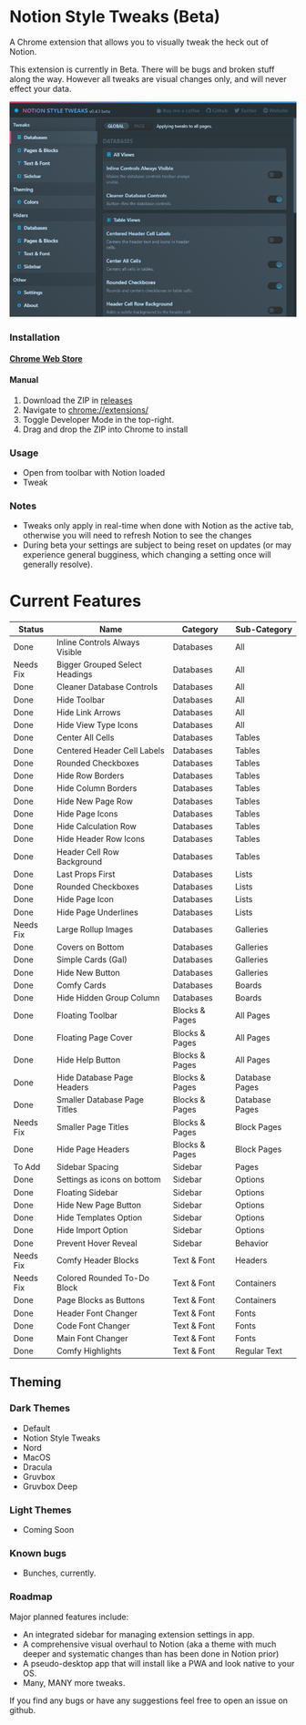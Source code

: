 # Notion Style Tweaks (Beta)

A Chrome extension that allows you to visually tweak the heck out of Notion.

This extension is currently in Beta. There will be bugs and broken stuff along the way. However all tweaks are visual changes only, and will never effect your data.

![cover](https://github.com/EliWimmer/notion-style-tweaks/blob/master/coverimage.png)

### Installation

#### [Chrome Web Store](https://chrome.google.com/webstore/detail/notion-style-tweaks/fclmlifmfhekeohpojchhkmgpmkplkpo/related?hl=en-GB&authuser=0)

#### Manual
1. Download the ZIP in [releases](https://github.com/EliWimmer/notion-style-tweaks/releases)
2. Navigate to [chrome://extensions/](chrome://extensions/)
3. Toggle Developer Mode in the top-right.
4. Drag and drop the ZIP into Chrome to install

### Usage

-   Open from toolbar with Notion loaded
-   Tweak

### Notes

-   Tweaks only apply in real-time when done with Notion as the active tab, otherwise you will need to refresh Notion to see the changes
-   During beta your settings are subject to being reset on updates (or may experience general bugginess, which changing a setting once will generally resolve).

# Current Features
|Status                        |Name     |Category      |Sub-Category  |
|------------------------------|---------|--------------|--------------|
|Done                          |Inline Controls Always Visible|Databases     |All           |
|Needs Fix                     |Bigger Grouped Select Headings|Databases     |All           |
|Done                          |Cleaner Database Controls|Databases     |All           |
|Done                          |Hide Toolbar|Databases     |All           |
|Done                          |Hide Link Arrows|Databases     |All           |
|Done                          |Hide View Type Icons|Databases     |All           |
|Done                          |Center All Cells|Databases     |Tables        |
|Done                          |Centered Header Cell Labels|Databases     |Tables        |
|Done                          |Rounded Checkboxes|Databases     |Tables        |
|Done                          |Hide Row Borders|Databases     |Tables        |
|Done                          |Hide Column Borders|Databases     |Tables        |
|Done                          |Hide New Page Row|Databases     |Tables        |
|Done                          |Hide Page Icons|Databases     |Tables        |
|Done                          |Hide Calculation Row|Databases     |Tables        |
|Done                          |Hide Header Row Icons|Databases     |Tables        |
|Done                          |Header Cell Row Background|Databases     |Tables        |
|Done                          |Last Props First|Databases     |Lists         |
|Done                          |Rounded Checkboxes|Databases     |Lists         |
|Done                          |Hide Page Icon|Databases     |Lists         |
|Done                          |Hide Page Underlines|Databases     |Lists         |
|Needs Fix                     |Large Rollup Images|Databases     |Galleries     |
|Done                          |Covers on Bottom|Databases     |Galleries     |
|Done                          |Simple Cards (Gal)|Databases     |Galleries     |
|Done                          |Hide New Button|Databases     |Galleries     |
|Done                          |Comfy Cards|Databases     |Boards        |
|Done                          |Hide Hidden Group Column|Databases     |Boards        |
|Done                          |Floating Toolbar|Blocks & Pages|All Pages     |
|Done                          |Floating Page Cover|Blocks & Pages|All Pages     |
|Done                          |Hide Help Button|Blocks & Pages|All Pages     |
|Done                          |Hide Database Page Headers|Blocks & Pages|Database Pages|
|Done                          |Smaller Database Page Titles|Blocks & Pages|Database Pages|
|Needs Fix                     |Smaller Page Titles|Blocks & Pages|Block Pages   |
|Done                          |Hide Page Headers|Blocks & Pages|Block Pages   |
|To Add                        |Sidebar Spacing|Sidebar       |Pages         |
|Done                          |Settings as icons on bottom|Sidebar       |Options       |
|Done                          |Floating Sidebar|Sidebar       |Options       |
|Done                          |Hide New Page Button|Sidebar       |Options       |
|Done                          |Hide Templates Option|Sidebar       |Options       |
|Done                          |Hide Import Option|Sidebar       |Options       |
|Done                          |Prevent Hover Reveal|Sidebar       |Behavior      |
|Needs Fix                     |Comfy Header Blocks|Text & Font   |Headers       |
|Needs Fix                     |Colored Rounded To-Do Block|Text & Font   |Containers    |
|Done                          |Page Blocks as Buttons|Text & Font   |Containers    |
|Done                          |Header Font Changer|Text & Font   |Fonts         |
|Done                          |Code Font Changer|Text & Font   |Fonts         |
|Done                          |Main Font Changer|Text & Font   |Fonts         |
|Done                          |Comfy Highlights|Text & Font   |Regular Text  |

## Theming
### Dark Themes
- Default
- Notion Style Tweaks
- Nord
- MacOS
- Dracula
- Gruvbox
- Gruvbox Deep
### Light Themes
- Coming Soon

### Known bugs

- Bunches, currently.

### Roadmap

Major planned features include:


-   An integrated sidebar for managing extension settings in app.
-   A comprehensive visual overhaul to Notion (aka a theme with much deeper and systematic changes than has been done in Notion prior)
-   A pseudo-desktop app that will install like a PWA and look native to your OS.
-   Many, MANY more tweaks.

If you find any bugs or have any suggestions feel free to open an issue on github.

